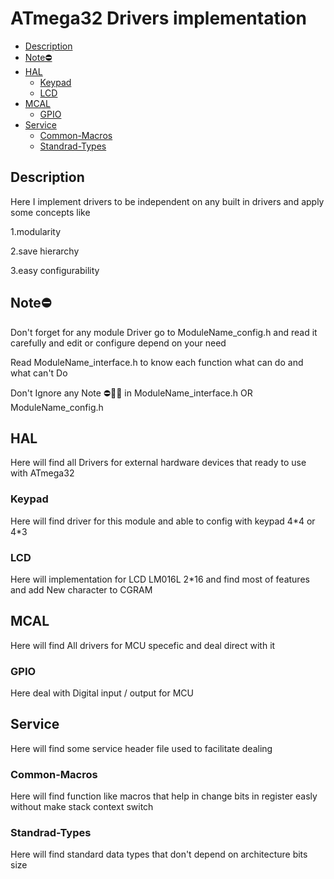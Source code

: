 # ATmega32 Drivers implementation

- [Description](#Description)
- [Note⛔](#Note⛔)
- [HAL](#HAL)
  - [Keypad](#Keypad)
  - [LCD](#LCD)
- [MCAL](#MCAL)
  - [GPIO](#GPIO)
- [Service](#Service)
  - [Common-Macros](#Common-Macros)
  - [Standrad-Types](#Standrad-Types)



## Description
<p>Here I implement drivers to be independent on any built in drivers and apply some concepts like</p>
<p>1.modularity</p>
<p>2.save hierarchy</p>
<p>3.easy configurability</p>

## Note⛔
<p>Don't forget for any module Driver go to ModuleName_config.h and read it carefully and edit or configure depend on your need</p>
<p>Read ModuleName_interface.h to know each function what can do and what can't Do</p>
<p>Don't Ignore any Note ⛔🙆‍♂️ in ModuleName_interface.h OR ModuleName_config.h</p>

## HAL
<p>Here will find all Drivers for external hardware devices that ready to use with ATmega32</p>

### Keypad
<p>Here will find driver for this module and able to config with keypad 4*4 or 4*3 </p>

### LCD
<p>Here will implementation for LCD LM016L 2*16 and find most of features and add New character to CGRAM</p>


## MCAL
<p>Here will find All drivers for MCU specefic and deal direct with it</p>

### GPIO
<p>Here deal with Digital input / output for MCU  </p>


## Service 
<p>Here will find some service header file used to facilitate dealing</p>

### Common-Macros
<p>Here will find function like macros that help in change bits in register easly without make stack context switch</p>

### Standrad-Types
<p>Here will find standard data types that don't depend on architecture
  bits size</p>


